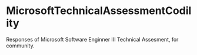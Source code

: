 # MicrosoftTechnicalAssessmentCodility
Responses of Microsoft Software Enginner III Technical Assesment, for community.
